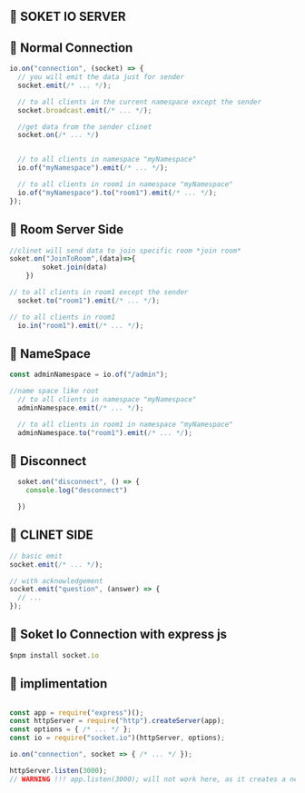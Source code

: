 ## 🔗 SOKET IO SERVER


## 🔗 Normal Connection 
```javascript
io.on("connection", (socket) => {
  // you will emit the data just for sender
  socket.emit(/* ... */);

  // to all clients in the current namespace except the sender
  socket.broadcast.emit(/* ... */);

  //get data from the sender clinet
  socket.on(/* ... */)


  // to all clients in namespace "myNamespace"
  io.of("myNamespace").emit(/* ... */);

  // to all clients in room1 in namespace "myNamespace"
  io.of("myNamespace").to("room1").emit(/* ... */);
});


```


## 🔗 Room Server Side

```javascript
//clinet will send data to join specific room *join room*
soket.on("JoinToRoom",(data)=>{
        soket.join(data)
    })

// to all clients in room1 except the sender
  socket.to("room1").emit(/* ... */);

// to all clients in room1
  io.in("room1").emit(/* ... */);


```
## 🔗 NameSpace

```javascript
const adminNamespace = io.of("/admin");

//name space like root
  // to all clients in namespace "myNamespace"
  adminNamespace.emit(/* ... */);

  // to all clients in room1 in namespace "myNamespace"
  adminNamespace.to("room1").emit(/* ... */);


```
## 🔗 Disconnect
```javascript
  soket.on("disconnect", () => {
    console.log("desconnect")

  })
```





## 🔗 CLINET SIDE

```javascript
// basic emit
socket.emit(/* ... */);

// with acknowledgement
socket.emit("question", (answer) => {
  // ...
});

```


## 🔗 Soket Io Connection with express js
```javascript
$npm install socket.io

```
## 🔗 implimentation

```javascript

const app = require("express")();
const httpServer = require("http").createServer(app);
const options = { /* ... */ };
const io = require("socket.io")(httpServer, options);

io.on("connection", socket => { /* ... */ });

httpServer.listen(3000);
// WARNING !!! app.listen(3000); will not work here, as it creates a new HTTP server

```
